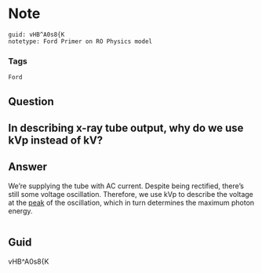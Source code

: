 # Note
```
guid: vHB^A0s8{K
notetype: Ford Primer on RO Physics model
```

### Tags
```
Ford
```

## Question
<h2>In describing x-ray tube output, why do we use kVp instead of kV?</h2>

## Answer
<section>
<p>We’re supplying the tube with AC current. Despite being rectified, there’s still some voltage oscillation. Therefore, we use kVp to describe the voltage at the <u>​peak</u> of the oscillation, which in turn determines the maximum photon energy.</p>
<p><img alt="" src="71571EDE-AFD7-4390-9414-39F0A7DBF61E.png"/></p>

</section>

## Guid
vHB^A0s8{K
